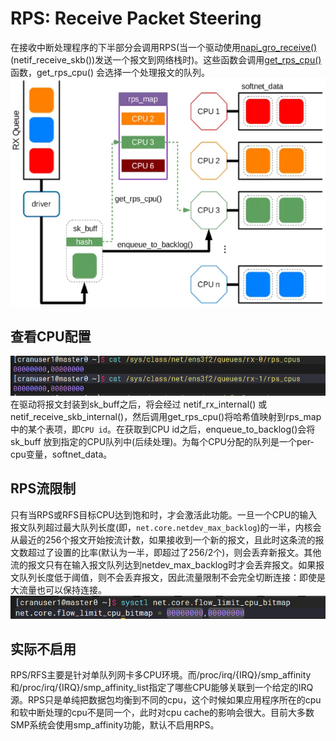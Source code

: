 # RPS: Receive Packet Steering
在接收中断处理程序的下半部分会调用RPS(当一个驱动使用[napi_gro_receive()](https://github.com/torvalds/linux/blob/7af08b57bcb9ebf78675c50069c54125c0a8b795/net/core/gro.c#L626)(netif_receive_skb())发送一个报文到网络栈时)。这些函数会调用[get_rps_cpu()](https://github.com/torvalds/linux/blob/7af08b57bcb9ebf78675c50069c54125c0a8b795/net/core/dev.c#L4606) 函数，get_rps_cpu() 会选择一个处理报文的队列。
![alt text](image-3.png)

## 查看CPU配置
![alt text](image-6.png)
在驱动将报文封装到sk_buff之后，将会经过 netif_rx_internal() 或 netif_receive_skb_internal()，然后调用get_rps_cpu()将哈希值映射到rps_map中的某个表项，即`CPU id`。在获取到CPU id之后，enqueue_to_backlog()会将sk_buff 放到指定的CPU队列中(后续处理)。为每个CPU分配的队列是一个per-cpu变量，softnet_data。

## RPS流限制
只有当RPS或RFS目标CPU达到饱和时，才会激活此功能。一旦一个CPU的输入报文队列超过最大队列长度(即，`net.core.netdev_max_backlog`)的一半，内核会从最近的256个报文开始按流计数，如果接收到一个新的报文，且此时这条流的报文数超过了设置的比率(默认为一半，即超过了256/2个)，则会丢弃新报文。其他流的报文只有在输入报文队列达到netdev_max_backlog时才会丢弃报文。如果报文队列长度低于阈值，则不会丢弃报文，因此流量限制不会完全切断连接：即使是大流量也可以保持连接。
![alt text](image-7.png)


## 实际不启用
RPS/RFS主要是针对单队列网卡多CPU环境。而/proc/irq/{IRQ}/smp_affinity和/proc/irq/{IRQ}/smp_affinity_list指定了哪些CPU能够关联到一个给定的IRQ源。RPS只是单纯把数据包均衡到不同的cpu，这个时候如果应用程序所在的cpu和软中断处理的cpu不是同一个，此时对cpu cache的影响会很大。目前大多数SMP系统会使用smp_affinity功能，默认不启用RPS。
